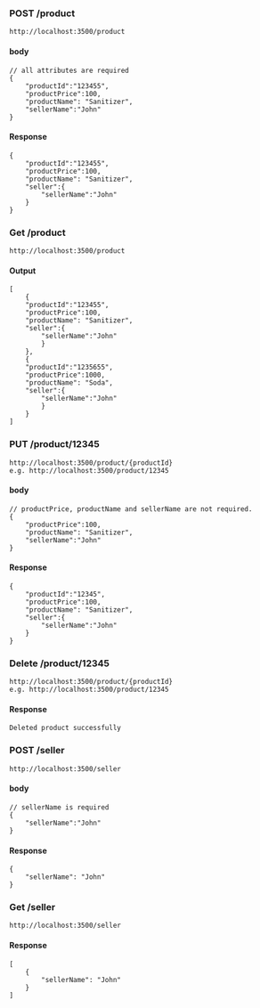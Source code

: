 ### POST /product

```url
http://localhost:3500/product
```

#### body

```
// all attributes are required
{
    "productId":"123455",
    "productPrice":100,
    "productName": "Sanitizer",
    "sellerName":"John"
}
```

#### Response

```
{
    "productId":"123455",
    "productPrice":100,
    "productName": "Sanitizer",
    "seller":{
        "sellerName":"John"
    }
}
```

### Get /product

```url
http://localhost:3500/product
```

#### Output

```
[
    {
    "productId":"123455",
    "productPrice":100,
    "productName": "Sanitizer",
    "seller":{
        "sellerName":"John"
        }
    },
    {
    "productId":"1235655",
    "productPrice":1000,
    "productName": "Soda",
    "seller":{
        "sellerName":"John"
        }
    }
]
```

### PUT /product/12345

```url
http://localhost:3500/product/{productId}
e.g. http://localhost:3500/product/12345
```

#### body

```
// productPrice, productName and sellerName are not required.
{
    "productPrice":100,
    "productName": "Sanitizer",
    "sellerName":"John"
}
```

#### Response

```
{
    "productId":"12345",
    "productPrice":100,
    "productName": "Sanitizer",
    "seller":{
        "sellerName":"John"
    }
}
```

### Delete /product/12345

```url
http://localhost:3500/product/{productId}
e.g. http://localhost:3500/product/12345
```

#### Response

```
Deleted product successfully
```

### POST /seller

```
http://localhost:3500/seller
```

#### body

```
// sellerName is required
{
    "sellerName":"John"
}
```

#### Response

```
{
    "sellerName": "John"
}
```

### Get /seller

```
http://localhost:3500/seller
```

#### Response

```
[
    {
        "sellerName": "John"
    }
]
```

